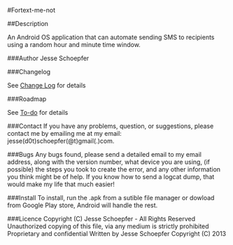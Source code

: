 #Fortext-me-not

##Description

An Android OS application that can automate sending SMS to recipients using a random hour and minute time window.

###Author
Jesse Schoepfer

###Changelog

See [Change Log](http://bitbucket.org/Jelloeater/fortext-me-not/wiki/ChangeLog) for details

###Roadmap

See [To-do](http://bitbucket.org/Jelloeater/fortext-me-not/wiki/ToDo) for details

###Contact
If you have any problems, question, or suggestions, please contact me by emailing me at my email: jesse(d0t)schoepfer(@t)gmail(.)com.

###Bugs
Any bugs found, please send a detailed email to my email address, along with the version number, what device you are using, (if possible) the steps you took to create the error, and any other information you think might be of help. If you know how to send a logcat dump, that would make my life that much easier!

###Install
To install, run the .apk from a sutible file manager or dowload from Google Play store, Android will handle the rest.

###Licence
Copyright (C) Jesse Schoepfer - All Rights Reserved
Unauthorized copying of this file, via any medium is strictly prohibited
Proprietary and confidential
Written by Jesse Schoepfer Copyright (C) 2013
